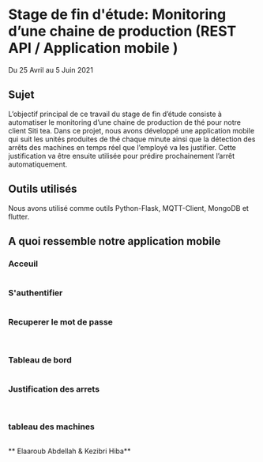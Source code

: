 # Stage de fin d'étude: Monitoring d’une chaine de  production (REST API / Application mobile )
Du 25 Avril au 5 Juin 2021

## Sujet
L’objectif principal de ce travail du stage de fin d’étude consiste à automatiser le monitoring d’une chaine de production de thé pour notre client Siti tea. Dans ce projet, nous avons  développé une application mobile qui suit les unités produites de thé chaque minute ainsi que la détection des arrêts des machines en temps réel  que l’employé va les justifier.  Cette justification va être ensuite utilisée pour prédire prochainement l’arrêt automatiquement.  

## Outils utilisés
Nous avons utilisé comme outils Python-Flask, MQTT-Client, MongoDB et flutter.

## A quoi ressemble notre application mobile

### Acceuil
<img src="1.PNG" alt="" />

### S'authentifier
<img src="2.PNG" alt="" />

### Recuperer le mot de passe
<img src="3.PNG" alt="" />
<img src="4.PNG" alt="" />

### Tableau de bord
<img src="5.PNG" alt="" />

### Justification des arrets
<img src="6.PNG" alt="" />
<img src="7.PNG" alt="" />
<img src="8.PNG" alt="" />

### tableau des machines
<img src="9.PNG" alt="" />


** Elaaroub Abdellah & Kezibri Hiba**









